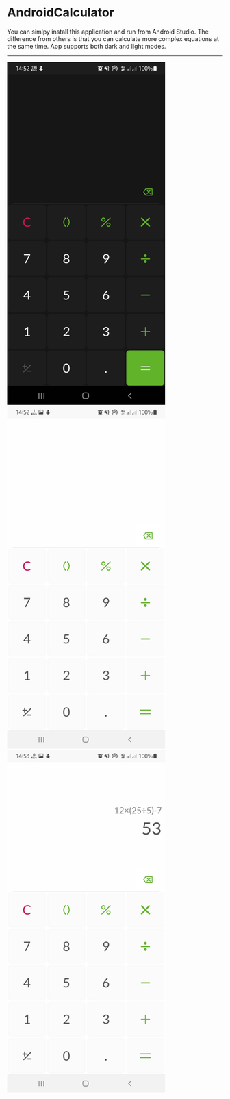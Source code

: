 # AndroidCalculator
You can simlpy install this application and run from Android Studio. The difference from others is that you can calculate more complex equations at the same time. App supports both dark and light modes.
<hr>
<div >
  <img src="/Screenshot_20210620-145220_Calculator.jpg"  height="800px"></img>
  <img src="/Screenshot_20210620-145251_Calculator.jpg" height="800px"></img>
  <img src="/Screenshot_20210620-145310_Calculator.jpg" height="800px"></img>
</div>
